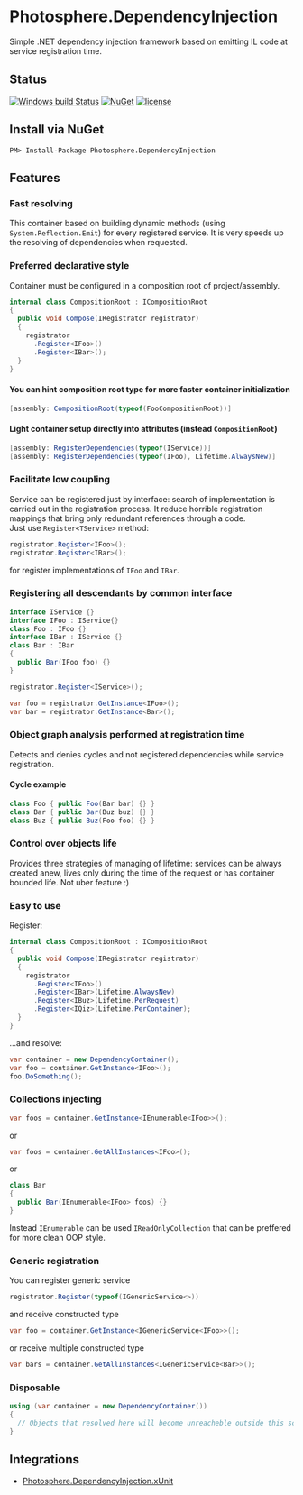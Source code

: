 # Photosphere.DependencyInjection
Simple .NET dependency injection framework based on emitting IL code at service registration time.

## Status
[![Windows build Status](https://ci.appveyor.com/api/projects/status/github/sunloving/photosphere-di?retina=true&svg=true)](https://ci.appveyor.com/project/sunloving/photosphere-di)
[![NuGet](https://img.shields.io/nuget/v/Photosphere.DependencyInjection.svg)](https://www.nuget.org/packages/Photosphere.DependencyInjection/)
[![license](https://img.shields.io/github/license/mashape/apistatus.svg?maxAge=2592000)](https://github.com/sunloving/photosphere-di/blob/master/LICENSE)

## Install via NuGet
```
PM> Install-Package Photosphere.DependencyInjection
```

## Features
### Fast resolving
This container based on building dynamic methods (using `System.Reflection.Emit`) for every registered service. It is very speeds up the resolving of dependencies when requested.

### Preferred declarative style
Container must be configured in a composition root of project/assembly.
``` C#
internal class CompositionRoot : ICompositionRoot
{
  public void Compose(IRegistrator registrator)
  {
    registrator
      .Register<IFoo>()
      .Register<IBar>();
  }
}
```

#### You can hint composition root type for more faster container initialization
``` C#
[assembly: CompositionRoot(typeof(FooCompositionRoot))]
```

#### Light container setup directly into attributes (instead `CompositionRoot`)
``` C#
[assembly: RegisterDependencies(typeof(IService))]
[assembly: RegisterDependencies(typeof(IFoo), Lifetime.AlwaysNew)]
```

### Facilitate low coupling
Service can be registered just by interface: search of implementation is carried out in the registration process. It reduce horrible registration mappings that bring only redundant references through a code.<br/>
Just use `Register<TService>` method:
``` C#
registrator.Register<IFoo>();
registrator.Register<IBar>();
```
for register implementations of `IFoo` and `IBar`.

### Registering all descendants by common interface
``` C#
interface IService {}
interface IFoo : IService{}
class Foo : IFoo {}
interface IBar : IService {}
class Bar : IBar
{
  public Bar(IFoo foo) {}
}
```
``` C#
registrator.Register<IService>();
```
``` C#
var foo = registrator.GetInstance<IFoo>();
var bar = registrator.GetInstance<Bar>();
```

### Object graph analysis performed at registration time
Detects and denies cycles and not registered dependencies while service registration.

#### Cycle example
``` C#
class Foo { public Foo(Bar bar) {} }
class Bar { public Bar(Buz buz) {} }
class Buz { public Buz(Foo foo) {} }
```

### Control over objects life
Provides three strategies of managing of lifetime: services can be always created anew, lives only during the time of the request or has container bounded life. Not uber feature :)

### Easy to use
Register:
``` C#
internal class CompositionRoot : ICompositionRoot
{
  public void Compose(IRegistrator registrator)
  {
    registrator
      .Register<IFoo>()
      .Register<IBar>(Lifetime.AlwaysNew)
      .Register<IBuz>(Lifetime.PerRequest)
      .Register<IQiz>(Lifetime.PerContainer);
  }
}
```
...and resolve:
``` C#
var container = new DependencyContainer();
var foo = container.GetInstance<IFoo>();
foo.DoSomething();
```

### Collections injecting
``` C#
var foos = container.GetInstance<IEnumerable<IFoo>>();
```
or
``` C#
var foos = container.GetAllInstances<IFoo>();
```
or
``` C#
class Bar
{
  public Bar(IEnumerable<IFoo> foos) {}
}
```
Instead `IEnumerable` can be used `IReadOnlyCollection` that can be preffered for more clean OOP style.

### Generic registration
You can register generic service
``` C#
registrator.Register(typeof(IGenericService<>))
```
and receive constructed type
``` C#
var foo = container.GetInstance<IGenericService<IFoo>>();
```
or receive multiple constructed type
``` C#
var bars = container.GetAllInstances<IGenericService<Bar>>();
```

### Disposable
``` C#
using (var container = new DependencyContainer())
{
  // Objects that resolved here will beсome unreacheble outside this scope
}
```

## Integrations
* [Photosphere.DependencyInjection.xUnit](https://github.com/sunloving/photosphere-di-xunit)
